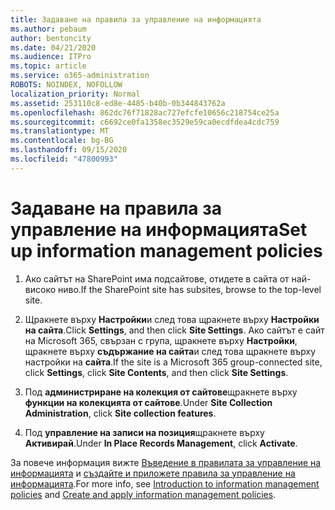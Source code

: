 ```yaml
---
title: Задаване на правила за управление на информацията
ms.author: pebaum
author: bentoncity
ms.date: 04/21/2020
ms.audience: ITPro
ms.topic: article
ms.service: o365-administration
ROBOTS: NOINDEX, NOFOLLOW
localization_priority: Normal
ms.assetid: 253110c8-ed8e-4485-b40b-0b344843762a
ms.openlocfilehash: 862dc76f71828ac727efcfe10656c218754ce25a
ms.sourcegitcommit: c6692ce0fa1358ec3529e59ca0ecdfdea4cdc759
ms.translationtype: MT
ms.contentlocale: bg-BG
ms.lasthandoff: 09/15/2020
ms.locfileid: "47800993"
---
```

# <a name="set-up-information-management-policies"></a><span data-ttu-id="135ce-102">Задаване на правила за управление на информацията</span><span class="sxs-lookup"><span data-stu-id="135ce-102">Set up information management policies</span></span>

1. <span data-ttu-id="135ce-103">Ако сайтът на SharePoint има подсайтове, отидете в сайта от най-високо ниво.</span><span class="sxs-lookup"><span data-stu-id="135ce-103">If the SharePoint site has subsites, browse to the top-level site.</span></span>
    
2. <span data-ttu-id="135ce-104">Щракнете върху **Настройки**и след това щракнете върху **Настройки на сайта**.</span><span class="sxs-lookup"><span data-stu-id="135ce-104">Click **Settings**, and then click **Site Settings**.</span></span> <span data-ttu-id="135ce-105">Ако сайтът е сайт на Microsoft 365, свързан с група, щракнете върху **Настройки**, щракнете върху **съдържание на сайта**и след това щракнете върху настройки на **сайта**.</span><span class="sxs-lookup"><span data-stu-id="135ce-105">If the site is a Microsoft 365 group-connected site, click **Settings**, click **Site Contents**, and then click **Site Settings**.</span></span>
    
3. <span data-ttu-id="135ce-106">Под **администриране на колекция от сайтове**щракнете върху **функции на колекцията от сайтове**.</span><span class="sxs-lookup"><span data-stu-id="135ce-106">Under **Site Collection Administration**, click **Site collection features**.</span></span>
    
4. <span data-ttu-id="135ce-107">Под **управление на записи на позиция**щракнете върху **Активирай**.</span><span class="sxs-lookup"><span data-stu-id="135ce-107">Under **In Place Records Management**, click **Activate**.</span></span>
    
<span data-ttu-id="135ce-108">За повече информация вижте [Въведение в правилата за управление на информацията](https://go.microsoft.com/fwlink/?linkid=404239) и [създайте и приложете правила за управление на информацията](https://go.microsoft.com/fwlink/?linkid=2003916).</span><span class="sxs-lookup"><span data-stu-id="135ce-108">For more info, see [Introduction to information management policies](https://go.microsoft.com/fwlink/?linkid=404239) and [Create and apply information management policies](https://go.microsoft.com/fwlink/?linkid=2003916).</span></span>
  

